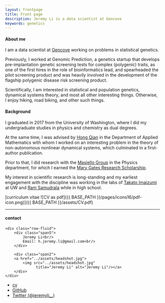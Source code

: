 ```yaml
---
layout: frontpage
title: Front page
description: Jeremy Li is a data scientist at Gencove
keywords: genetics
---
```


#### About me

I am a data scientist at <a href="https://gencove.com/">Gencove</a> working on problems in statistical genetics.

Previously, I worked at Genomic Prediction, a genetics startup that develops pre-implantation genetic screening tests for complex (polygenic) traits, as one of the first hires in the role of bioinformatics lead, and spearheaded the pilot screening product and was heavily involved in the development of the flagship polygenic disease risk screening product.

Scientifically, I am interested in statistical and  population genetics, dynamical systems theory, and most all other interesting things.
Otherwise, I enjoy hiking, road biking, and other such things. 

#### Background

I graduated in 2017 from the University of Washington, where I did my undergraduate studies in physics and chemistry as dual degrees.

At the same time, I was advised by <a href="http://faculty.washington.edu/hqian/">Hong Qian</a> in the Department of Applied Mathematics with whom I worked on an interesting problem in the theory of non-autonomous nonlinear dynamical systems, which culminated in a first-author publication.

Prior to that, I did research with the <a href="http://faculty.washington.edu/masiello/Masiello_Group_Website/Home.html">Masiello Group</a> in the Physics department, for which I earned the <a href="https://expd.uw.edu/mge/apply/research/">Mary Gates Research Scholarship</a>.

My interest in scientific research is long-standing and my earliest engagement with the discipline was working in the labs of <a href="http://faculty.washington.edu/takato/">Takato Imaizumi</a> at UW and <a href="http://compbio.buffalo.edu/">Ram Samudrala</a> while in high school. 


[curriculum vitae ![CV as pdf]({{ BASE_PATH }}/pages/icons16/pdf-icon.png)]({{ BASE_PATH }}/assets/CV.pdf)<br/>


---


<div class="container">
<h4><a name="contact"></a>contact</h4>

    <div class="row-fluid">
        <div class="span5">
            Jeremy Li<br/>
            Email: h.jeremy.li@gmail.com<br/>
        </div>

        <div class="span2">
        <a href="../assets/headshot.jpg">
            <img src="../assets/headshot.jpg"
                  title="Jeremy Li" alt="Jeremy Li"/></a>
        </div>
    </div>
</div>

<div class="navbar">
  <div class="navbar-inner">
      <ul class="nav">
          <li><a href="{{ BASE_PATH }}/assets/CV.pdf">cv</a></li>
          <li><a href="https://github.com/hjeremyli">GitHub</a></li>
          <li><a href="https://twitter.com/jeremyli__">Twitter (@jeremyli__)</a></li>
      </ul>
  </div>
</div>